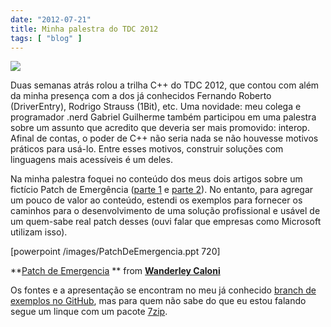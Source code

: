 ```yaml
---
date: "2012-07-21"
title: Minha palestra do TDC 2012
tags: [ "blog" ]
---
```

[![](/images/sB94Y9w.jpg)](/images/Palestra-TDC2012.jpg)

Duas semanas atrás rolou a trilha C++ do TDC 2012, que contou com além da minha presença com a dos já conhecidos Fernando Roberto (DriverEntry), Rodrigo Strauss (1Bit), etc. Uma novidade: meu colega e programador .nerd Gabriel Guilherme também participou em uma palestra sobre um assunto que acredito que deveria ser mais promovido: interop. Afinal de contas, o poder de C++ não seria nada se não houvesse motivos práticos para usá-lo. Entre esses motivos, construir soluções com linguagens mais acessíveis é um deles.

Na minha palestra foquei no conteúdo dos meus dois artigos sobre um fictício Patch de Emergência ([parte 1](http://www.caloni.com.br/patch-de-emergencia) e [parte 2](http://www.caloni.com.br/blog/patch-de-emergencia-2)). No entanto, para agregar um pouco de valor ao conteúdo, estendi os exemplos para fornecer os caminhos para o desenvolvimento de uma solução profissional e usável de um quem-sabe real patch desses (ouvi falar que empresas como Microsoft utilizam isso).

[powerpoint /images/PatchDeEmergencia.ppt 720]

**[Patch de Emergencia](http://www.slideshare.net/WanderleyCaloni/patch-de-emergencia) ** from **[Wanderley Caloni](http://www.slideshare.net/WanderleyCaloni)**

Os fontes e a apresentação se encontram no meu já conhecido [branch de exemplos no GitHub](https://github.com/Caloni/Samples), mas para quem não sabe do que eu estou falando segue um linque com um pacote [7zip](/images/PatchDeEmergencia.7z).
